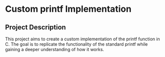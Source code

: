 # Custom printf Implementation
## Project Description
This project aims to create a custom implementation of the printf function in C. 
The goal is to replicate the functionality of the standard printf while gaining a deeper understanding of how it works.
